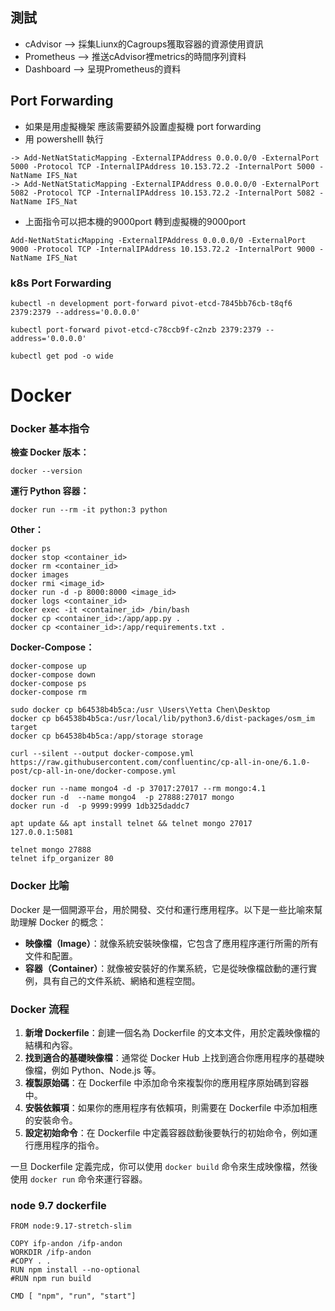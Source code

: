 ## 測試
+ cAdvisor    --> 採集Liunx的Cagroups獲取容器的資源使用資訊
+ Prometheus  --> 推送cAdvisor裡metrics的時間序列資料
+ Dashboard   --> 呈現Prometheus的資料

## Port Forwarding
+ 如果是用虛擬機架 應該需要額外設置虛擬機 port forwarding
+ 用 powershelll 執行
```
-> Add-NetNatStaticMapping -ExternalIPAddress 0.0.0.0/0 -ExternalPort 5000 -Protocol TCP -InternalIPAddress 10.153.72.2 -InternalPort 5000 -NatName IFS_Nat
-> Add-NetNatStaticMapping -ExternalIPAddress 0.0.0.0/0 -ExternalPort 5082 -Protocol TCP -InternalIPAddress 10.153.72.2 -InternalPort 5082 -NatName IFS_Nat
```
+ 上面指令可以把本機的9000port 轉到虛擬機的9000port
```
Add-NetNatStaticMapping -ExternalIPAddress 0.0.0.0/0 -ExternalPort 9000 -Protocol TCP -InternalIPAddress 10.153.72.2 -InternalPort 9000 -NatName IFS_Nat
```
### k8s Port Forwarding
```
kubectl -n development port-forward pivot-etcd-7845bb76cb-t8qf6 2379:2379 --address='0.0.0.0'

kubectl port-forward pivot-etcd-c78ccb9f-c2nzb 2379:2379 --address='0.0.0.0'

kubectl get pod -o wide
```

# Docker

### Docker 基本指令

**檢查 Docker 版本：**
```
docker --version
```

**運行 Python 容器：**
```
docker run --rm -it python:3 python
```

**Other：**
```
docker ps
docker stop <container_id>
docker rm <container_id>
docker images
docker rmi <image_id>
docker run -d -p 8000:8000 <image_id>
docker logs <container_id>
docker exec -it <container_id> /bin/bash
docker cp <container_id>:/app/app.py .
docker cp <container_id>:/app/requirements.txt .
```

**Docker-Compose：**
```
docker-compose up
docker-compose down
docker-compose ps
docker-compose rm
```

```
sudo docker cp b64538b4b5ca:/usr \Users\Yetta Chen\Desktop
docker cp b64538b4b5ca:/usr/local/lib/python3.6/dist-packages/osm_im target
docker cp b64538b4b5ca:/app/storage storage
```

```
curl --silent --output docker-compose.yml https://raw.githubusercontent.com/confluentinc/cp-all-in-one/6.1.0-post/cp-all-in-one/docker-compose.yml
```

```
docker run --name mongo4 -d -p 37017:27017 --rm mongo:4.1
docker run -d  --name mongo4  -p 27888:27017 mongo
docker run -d  -p 9999:9999 1db325daddc7
```

```
apt update && apt install telnet && telnet mongo 27017
127.0.0.1:5081
```

```
telnet mongo 27888
telnet ifp_organizer 80
```

### Docker 比喻

Docker 是一個開源平台，用於開發、交付和運行應用程序。以下是一些比喻來幫助理解 Docker 的概念：
- **映像檔（Image）**：就像系統安裝映像檔，它包含了應用程序運行所需的所有文件和配置。
- **容器（Container）**：就像被安裝好的作業系統，它是從映像檔啟動的運行實例，具有自己的文件系統、網絡和進程空間。

### Docker 流程
1. **新增 Dockerfile**：創建一個名為 Dockerfile 的文本文件，用於定義映像檔的結構和內容。
2. **找到適合的基礎映像檔**：通常從 Docker Hub 上找到適合你應用程序的基礎映像檔，例如 Python、Node.js 等。
3. **複製原始碼**：在 Dockerfile 中添加命令來複製你的應用程序原始碼到容器中。
4. **安裝依賴項**：如果你的應用程序有依賴項，則需要在 Dockerfile 中添加相應的安裝命令。
5. **設定初始命令**：在 Dockerfile 中定義容器啟動後要執行的初始命令，例如運行應用程序的指令。

一旦 Dockerfile 定義完成，你可以使用 `docker build` 命令來生成映像檔，然後使用 `docker run` 命令來運行容器。

### node 9.7 dockerfile
```
FROM node:9.17-stretch-slim

COPY ifp-andon /ifp-andon
WORKDIR /ifp-andon
#COPY . .
RUN npm install --no-optional
#RUN npm run build

CMD [ "npm", "run", "start"]
```
